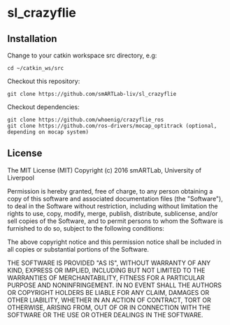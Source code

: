 # sl_crazyflie

## Installation
Change to your catkin workspace src directory, e.g:
```
cd ~/catkin_ws/src
```
Checkout this repository:
```
git clone https://github.com/smARTLab-liv/sl_crazyflie
```
Checkout dependencies:
```
git clone https://github.com/whoenig/crazyflie_ros
git clone https://github.com/ros-drivers/mocap_optitrack (optional, depending on mocap system)
```

## License
The MIT License (MIT)
Copyright (c) 2016 smARTLab, University of Liverpool

Permission is hereby granted, free of charge, to any person obtaining a copy of this software and associated documentation files (the "Software"), to deal in the Software without restriction, including without limitation the rights to use, copy, modify, merge, publish, distribute, sublicense, and/or sell copies of the Software, and to permit persons to whom the Software is furnished to do so, subject to the following conditions:

The above copyright notice and this permission notice shall be included in all copies or substantial portions of the Software.

THE SOFTWARE IS PROVIDED "AS IS", WITHOUT WARRANTY OF ANY KIND, EXPRESS OR IMPLIED, INCLUDING BUT NOT LIMITED TO THE WARRANTIES OF MERCHANTABILITY, FITNESS FOR A PARTICULAR PURPOSE AND NONINFRINGEMENT. IN NO EVENT SHALL THE AUTHORS OR COPYRIGHT HOLDERS BE LIABLE FOR ANY CLAIM, DAMAGES OR OTHER LIABILITY, WHETHER IN AN ACTION OF CONTRACT, TORT OR OTHERWISE, ARISING FROM, OUT OF OR IN CONNECTION WITH THE SOFTWARE OR THE USE OR OTHER DEALINGS IN THE SOFTWARE.
